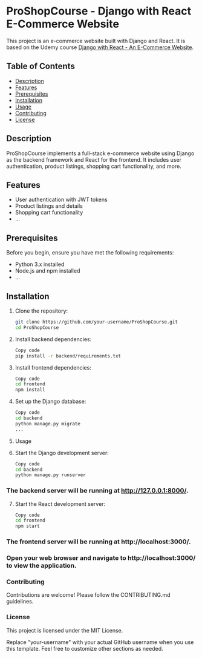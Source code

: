 # ProShopCourse - Django with React E-Commerce Website

This project is an e-commerce website built with Django and React. It is based on the Udemy course [Django with React - An E-Commerce Website](https://www.udemy.com/course/django-with-react-an-ecommerce-website/).

## Table of Contents

- [Description](#description)
- [Features](#features)
- [Prerequisites](#prerequisites)
- [Installation](#installation)
- [Usage](#usage)
- [Contributing](#contributing)
- [License](#license)

## Description

ProShopCourse implements a full-stack e-commerce website using Django as the backend framework and React for the frontend. It includes user authentication, product listings, shopping cart functionality, and more.

## Features

- User authentication with JWT tokens
- Product listings and details
- Shopping cart functionality
- ...

## Prerequisites

Before you begin, ensure you have met the following requirements:

- Python 3.x installed
- Node.js and npm installed
- ...

## Installation

1. Clone the repository:

   ```bash
   git clone https://github.com/your-username/ProShopCourse.git
   cd ProShopCourse

2. Install backend dependencies:

    ```bash
    Copy code
    pip install -r backend/requirements.txt

3. Install frontend dependencies:

    ```bash
    Copy code
    cd frontend
    npm install
4. Set up the Django database:

    ```bash
    Copy code
    cd backend
    python manage.py migrate
    ...

5. Usage
6. Start the Django development server:

    ```bash
    Copy code
    cd backend
    python manage.py runserver

### The backend server will be running at http://127.0.0.1:8000/.

7. Start the React development server:

    ```bash
    Copy code
    cd frontend
    npm start

### The frontend server will be running at http://localhost:3000/.

### Open your web browser and navigate to http://localhost:3000/ to view the application.

### Contributing
Contributions are welcome! Please follow the CONTRIBUTING.md guidelines.

### License
This project is licensed under the MIT License.

Replace "your-username" with your actual GitHub username when you use this template. Feel free to customize other sections as needed.